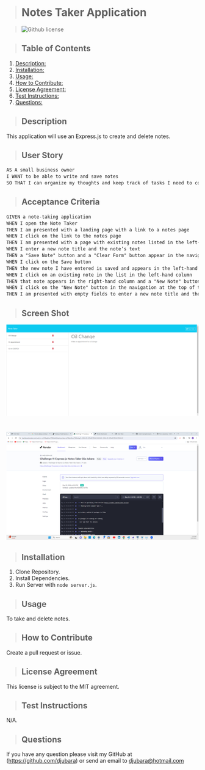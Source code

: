 
  > # Notes Taker Application

  > ![Github license](https://img.shields.io/badge/license-MIT-blue.svg)

  > ## Table of Contents

  1. [Description:](#description)
  2. [Installation:](#installation)
  3. [Usage:](#usage)
  4. [How to Contribute:](#how-to-contribute)
  5. [License Agreement:](#license-agreement)
  6. [Test Instructions:](#test-instructions)
  7. [Questions:](#questions)

  > ## Description

  This application will use an Express.js to create and delete notes.

> ## User Story

```md
AS A small business owner
I WANT to be able to write and save notes
SO THAT I can organize my thoughts and keep track of tasks I need to complete
```

> ## Acceptance Criteria

```md
GIVEN a note-taking application
WHEN I open the Note Taker
THEN I am presented with a landing page with a link to a notes page
WHEN I click on the link to the notes page
THEN I am presented with a page with existing notes listed in the left-hand column, plus empty fields to enter a new note title and the note’s text in the right-hand column
WHEN I enter a new note title and the note’s text
THEN a "Save Note" button and a "Clear Form" button appear in the navigation at the top of the page
WHEN I click on the Save button
THEN the new note I have entered is saved and appears in the left-hand column with the other existing notes and the buttons in the navigation disappear
WHEN I click on an existing note in the list in the left-hand column
THEN that note appears in the right-hand column and a "New Note" button appears in the navigation
WHEN I click on the "New Note" button in the navigation at the top of the page
THEN I am presented with empty fields to enter a new note title and the note’s text in the right-hand column and the button disappears
```

  > ## Screen Shot

![image](./lib/public/assets/img/NotesTaker-ScreenShot.png)

#

  ![image](./lib/public/assets/img/Render-ScreenShot.png)

  > ## Installation

  1. Clone Repository.
  2. Install Dependencies.
  3. Run Server with `node server.js`.

  > ## Usage

  To take and delete notes.
  
  > ## How to Contribute

  Create a pull request or issue.
  
  > ## License Agreement

 This license is subject to the MIT agreement.

  > ## Test Instructions

  N/A.
  
  > ## Questions

  If you have any question please visit my GitHub at (<https://github.com/djubara>) or send an email to <djubara@hotmail.com>
